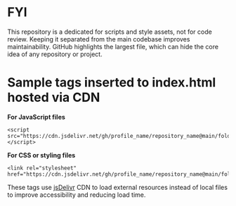 # FYI
This repository is a dedicated for scripts and style assets, not for code review. Keeping it separated from the main codebase improves maintainability. GitHub highlights the largest file, which can hide the core idea of any repository or project.


# Sample tags inserted to index.html hosted via CDN

**For JavaScript files**
```
<script src="https://cdn.jsdelivr.net/gh/profile_name/repository_name@main/folder_name/scriptName.js"></script>
```
**For CSS or styling files**
```
<link rel="stylesheet" href="https://cdn.jsdelivr.net/gh/profile_name/repository_name@main/folder_name/style.css">
```
These tags use [jsDelivr](https://cdn.jsdelivr.net) CDN to load external resources instead of local files to improve accessibility and reducing load time.
